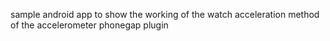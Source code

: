 sample android app to show the working of the watch acceleration method of the accelerometer phonegap plugin 
